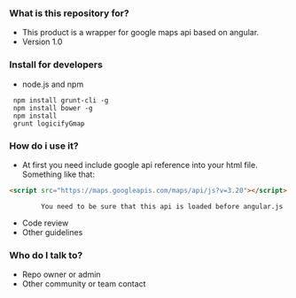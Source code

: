 ### What is this repository for? ###

* This product is a wrapper for google maps api based on angular.
* Version 1.0

### Install for developers ###

* node.js and npm
```shell
 npm install grunt-cli -g
 npm install bower -g
 npm install
 grunt logicifyGmap
```
### How do i use it? ###
* At first you need include google api reference into your html file.
Something like that:
```html
<script src="https://maps.googleapis.com/maps/api/js?v=3.20"></script>
```
            You need to be sure that this api is loaded before angular.js
* Code review
* Other guidelines

### Who do I talk to? ###

* Repo owner or admin
* Other community or team contact
